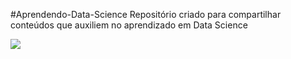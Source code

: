 #Aprendendo-Data-Science
Repositório criado para compartilhar conteúdos que auxiliem no aprendizado em Data Science

![](https://pa1.narvii.com/6528/46f16974a996ce82e6ed5a581f9d7e13e544ddc0_00.gif)

